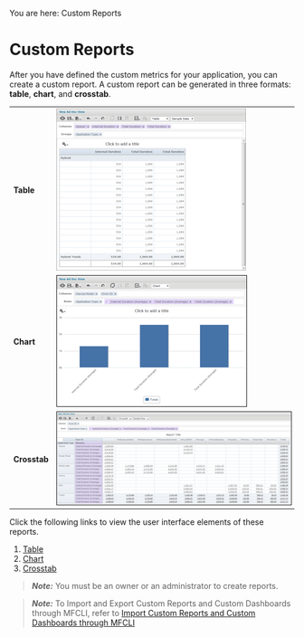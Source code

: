                             


You are here: Custom Reports

Custom Reports
==============

After you have defined the custom metrics for your application, you can create a custom report. A custom report can be generated in three formats: **table**, **chart**, and **crosstab**.

<table style="width: 100%;"><colgroup><col> <col></colgroup><tbody><tr class="TableStyle-Basic-Body-Body1"><td class="TableStyle-Basic-BodyE-Column1-Body1" style="font-weight: bold;text-align: left;">Table</td><td class="TableStyle-Basic-BodyD-Column1-Body1"><img src="Resources/Images/TableExampleReport_335x287.png" style="width: 335;height: 287;"></td></tr><tr class="TableStyle-Basic-Body-Body1"><td class="TableStyle-Basic-BodyE-Column1-Body1" style="font-weight: bold;text-align: left;">Chart</td><td class="TableStyle-Basic-BodyD-Column1-Body1"><img src="Resources/Images/ChartExampleReport_335x231.png" style="border-left-style: solid;border-left-width: 1px;border-left-color: ;border-right-style: solid;border-right-width: 1px;border-right-color: ;border-top-style: solid;border-top-width: 1px;border-top-color: ;border-bottom-style: solid;border-bottom-width: 1px;border-bottom-color: ;width: 335;height: 231;"></td></tr><tr class="TableStyle-Basic-Body-Body1"><td class="TableStyle-Basic-BodyB-Column1-Body1" style="font-weight: bold;text-align: left;">Crosstab</td><td class="TableStyle-Basic-BodyA-Column1-Body1"><img src="Resources/Images/CrosstabExampleReport_498x197.png" style="border-left-style: solid;border-left-width: 1px;border-left-color: ;border-right-style: solid;border-right-width: 1px;border-right-color: ;border-top-style: solid;border-top-width: 1px;border-top-color: ;border-bottom-style: solid;border-bottom-width: 1px;border-bottom-color: ;width: 498;height: 197;"></td></tr></tbody></table>

Click the following links to view the user interface elements of these reports.

1.  [Table](Table_Report_User_Interface.md)
2.  [Chart](Chart_Report_User_Interface.md)
3.  [Crosstab](Crosstab_Report_User_Interface.md)

> **_Note:_** You must be an owner or an administrator to create reports.

> **_Note:_** To Import and Export Custom Reports and Custom Dashboards through MFCLI, refer to [Import Custom Reports and Custom Dashboards through MFCLI](../../../Foundry/voltmx_foundry_user_guide/Content/Export_Import_Custom_Reports_Dashboards_MFCLI.md)
